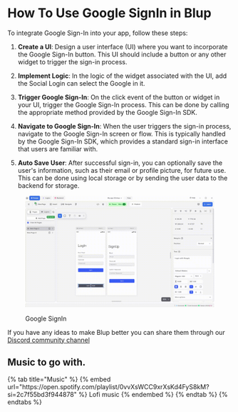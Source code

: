 # How To Use Google SignIn in Blup

To integrate Google Sign-In into your app, follow these steps:

1. **Create a UI**: Design a user interface (UI) where you want to incorporate the Google Sign-In button. This UI should include a button or any other widget to trigger the sign-in process.

2. **Implement Logic**: In the logic of the widget associated with the UI, add the Social Login can select the Google in it.

3. **Trigger Google Sign-In**: On the click event of the button or widget in your UI, trigger the Google Sign-In process. This can be done by calling the appropriate method provided by the Google Sign-In SDK.

4. **Navigate to Google Sign-In**: When the user triggers the sign-in process, navigate to the Google Sign-In screen or flow. This is typically handled by the Google Sign-In SDK, which provides a standard sign-in interface that users are familiar with.

5. **Auto Save User**: After successful sign-in, you can optionally save the user's information, such as their email or profile picture, for future use. This can be done using local storage or by sending the user data to the backend for storage.


<figure><img src=".gitbook/assets/google-signin.gif" alt="Google SignIn"><figcaption><p>Google SignIn</p></figcaption></figure>

If you have any ideas to make Blup better you can share them through our [Discord community channel ](https://discord.com/channels/940632966093234176/965313562425823303)

## Music to go with.
 
<div class="container">
  {% tab title="Music" %}
  {% embed url="https://open.spotify.com/playlist/0vvXsWCC9xrXsKd4FyS8kM?si=2c7f55bd3f944878" %}
  Lofi music
  {% endembed %}
  {% endtab %}
  {% endtabs %}
</div>